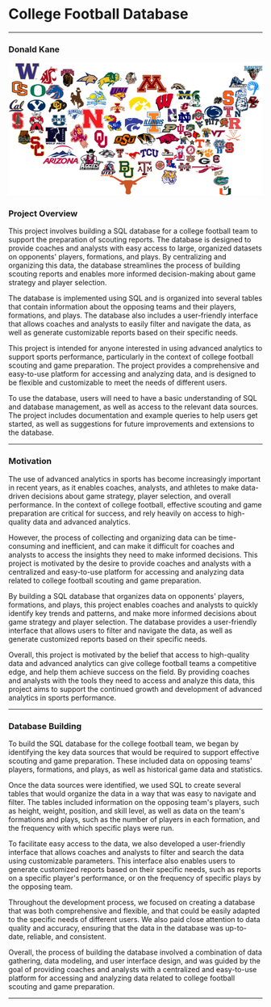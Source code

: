 # College Football Database
---
### Donald Kane
![GitHub Logo](/Images/cfusa.png)

### Project Overview
This project involves building a SQL database for a college football team to support the preparation of scouting reports. The database is designed to provide coaches and analysts with easy access to large, organized datasets on opponents' players, formations, and plays. By centralizing and organizing this data, the database streamlines the process of building scouting reports and enables more informed decision-making about game strategy and player selection.

The database is implemented using SQL and is organized into several tables that contain information about the opposing teams and their players, formations, and plays. The database also includes a user-friendly interface that allows coaches and analysts to easily filter and navigate the data, as well as generate customizable reports based on their specific needs.

This project is intended for anyone interested in using advanced analytics to support sports performance, particularly in the context of college football scouting and game preparation. The project provides a comprehensive and easy-to-use platform for accessing and analyzing data, and is designed to be flexible and customizable to meet the needs of different users.

To use the database, users will need to have a basic understanding of SQL and database management, as well as access to the relevant data sources. The project includes documentation and example queries to help users get started, as well as suggestions for future improvements and extensions to the database.

---
### Motivation
The use of advanced analytics in sports has become increasingly important in recent years, as it enables coaches, analysts, and athletes to make data-driven decisions about game strategy, player selection, and overall performance. In the context of college football, effective scouting and game preparation are critical for success, and rely heavily on access to high-quality data and advanced analytics.

However, the process of collecting and organizing data can be time-consuming and inefficient, and can make it difficult for coaches and analysts to access the insights they need to make informed decisions. This project is motivated by the desire to provide coaches and analysts with a centralized and easy-to-use platform for accessing and analyzing data related to college football scouting and game preparation.

By building a SQL database that organizes data on opponents' players, formations, and plays, this project enables coaches and analysts to quickly identify key trends and patterns, and make more informed decisions about game strategy and player selection. The database provides a user-friendly interface that allows users to filter and navigate the data, as well as generate customized reports based on their specific needs.

Overall, this project is motivated by the belief that access to high-quality data and advanced analytics can give college football teams a competitive edge, and help them achieve success on the field. By providing coaches and analysts with the tools they need to access and analyze this data, this project aims to support the continued growth and development of advanced analytics in sports performance.

---
### Database Building
To build the SQL database for the college football team, we began by identifying the key data sources that would be required to support effective scouting and game preparation. These included data on opposing teams' players, formations, and plays, as well as historical game data and statistics.

Once the data sources were identified, we used SQL to create several tables that would organize the data in a way that was easy to navigate and filter. The tables included information on the opposing team's players, such as height, weight, position, and skill level, as well as data on the team's formations and plays, such as the number of players in each formation, and the frequency with which specific plays were run.

To facilitate easy access to the data, we also developed a user-friendly interface that allows coaches and analysts to filter and search the data using customizable parameters. This interface also enables users to generate customized reports based on their specific needs, such as reports on a specific player's performance, or on the frequency of specific plays by the opposing team.

Throughout the development process, we focused on creating a database that was both comprehensive and flexible, and that could be easily adapted to the specific needs of different users. We also paid close attention to data quality and accuracy, ensuring that the data in the database was up-to-date, reliable, and consistent.

Overall, the process of building the database involved a combination of data gathering, data modeling, and user interface design, and was guided by the goal of providing coaches and analysts with a centralized and easy-to-use platform for accessing and analyzing data related to college football scouting and game preparation.

---

